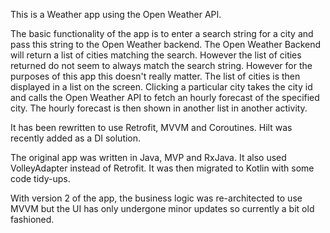 This is a Weather app using the Open Weather API.

The basic functionality of the app is to enter a search string for a city and pass this string to the Open Weather backend.
The Open Weather Backend will return a list of cities matching the search. 
However the list of cities returned do not seem to always match the search string. However for the purposes of this app
this doesn't really matter.
The list of cities is then displayed in a list on the screen.
Clicking a particular city takes the city id and calls the Open Weather API to fetch an hourly forecast of the specified city.
The hourly forecast is then shown in another list in another activity.

It has been rewritten to use Retrofit, MVVM and Coroutines. Hilt was recently added as a DI solution.

The original app was written in Java, MVP and RxJava. It also used VolleyAdapter instead of Retrofit.
It was then migrated to Kotlin with some code tidy-ups.

With version 2 of the app, the business logic was re-architected to use MVVM but the UI has only undergone minor updates
so currently a bit old fashioned.